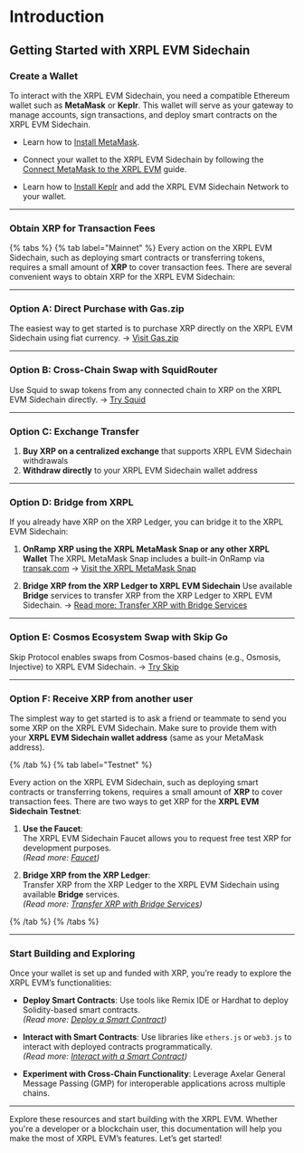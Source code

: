 # Introduction

## Getting Started with XRPL EVM Sidechain

### Create a Wallet

To interact with the XRPL EVM Sidechain, you need a compatible Ethereum wallet such as **MetaMask** or **Keplr**. This wallet will serve as your gateway to manage accounts, sign transactions, and deploy smart contracts on the XRPL EVM Sidechain.

- Learn how to [Install MetaMask](./install-metamask.md).
- Connect your wallet to the XRPL EVM Sidechain by following the [Connect MetaMask to the XRPL EVM](./connect-to-the-xrpl-evm.md) guide.

- Learn how to [Install Keplr](./install-keplr.md) and add the XRPL EVM Sidechain Network to your wallet.

---

### Obtain XRP for Transaction Fees

{% tabs %}
{% tab label="Mainnet" %}
Every action on the XRPL EVM Sidechain, such as deploying smart contracts or transferring tokens, requires a small amount of **XRP** to cover transaction fees. There are several convenient ways to obtain XRP for the XRPL EVM Sidechain:

---

### **Option A: Direct Purchase with Gas.zip**

The easiest way to get started is to purchase XRP directly on the XRPL EVM Sidechain using fiat currency.
→ [Visit Gas.zip](https://www.gas.zip)

---

### **Option B: Cross-Chain Swap with SquidRouter**

Use Squid to swap tokens from any connected chain to XRP on the XRPL EVM Sidechain directly.
→ [Try Squid](https://app.squidrouter.com)

---

### **Option C: Exchange Transfer**

1. **Buy XRP on a centralized exchange** that supports XRPL EVM Sidechain withdrawals
2. **Withdraw directly** to your XRPL EVM Sidechain wallet address

---

### **Option D: Bridge from XRPL**

If you already have XRP on the XRP Ledger, you can bridge it to the XRPL EVM Sidechain:

1. **OnRamp XRP using the XRPL MetaMask Snap or any other XRPL Wallet**
   The XRPL MetaMask Snap includes a built-in OnRamp via [transak.com](https://transak.com/)
   → [Visit the XRPL MetaMask Snap](https://snap.xrplevm.org)

2. **Bridge XRP from the XRP Ledger to XRPL EVM Sidechain**
   Use available **Bridge** services to transfer XRP from the XRP Ledger to XRPL EVM Sidechain.
   → [Read more: Transfer XRP with Bridge Services](../using-the-bridge/transfer-xrp-with-axelar.md)

---

### **Option E: Cosmos Ecosystem Swap with Skip Go**

Skip Protocol enables swaps from Cosmos-based chains (e.g., Osmosis, Injective) to XRPL EVM Sidechain.
→ [Try Skip](https://go.skip.build/) 

---

### **Option F: Receive XRP from another user**

The simplest way to get started is to ask a friend or teammate to send you some XRP on the XRPL EVM Sidechain.
Make sure to provide them with your **XRPL EVM Sidechain wallet address** (same as your MetaMask address).


{% /tab %}
{% tab label="Testnet" %}

Every action on the XRPL EVM Sidechain, such as deploying smart contracts or transferring tokens, requires a small amount of **XRP** to cover transaction fees. There are two ways to get XRP for the **XRPL EVM Sidechain Testnet**:

1. **Use the Faucet**:  
   The XRPL EVM Sidechain Faucet allows you to request free test XRP for development purposes.  
   _(Read more: [Faucet](../faucet.md))_

2. **Bridge XRP from the XRP Ledger**:  
    Transfer XRP from the XRP Ledger to the XRPL EVM Sidechain using available **Bridge** services.  
    _(Read more: [Transfer XRP with Bridge Services](../using-the-bridge/transfer-xrp-with-axelar.md))_

{% /tab %}
{% /tabs %}

---

### Start Building and Exploring

Once your wallet is set up and funded with XRP, you’re ready to explore the XRPL EVM’s functionalities:

- **Deploy Smart Contracts**: Use tools like Remix IDE or Hardhat to deploy Solidity-based smart contracts.  
  _(Read more: [Deploy a Smart Contract](../../developers/interacting-with-evm/deploy-the-smart-contract.md))_

- **Interact with Smart Contracts**: Use libraries like `ethers.js` or `web3.js` to interact with deployed contracts programmatically.  
  _(Read more: [Interact with a Smart Contract](../../developers/interacting-with-evm/interact-with-the-smart-contract.md))_

- **Experiment with Cross-Chain Functionality**: Leverage Axelar General Message Passing (GMP) for interoperable applications across multiple chains.

---

Explore these resources and start building with the XRPL EVM. Whether you're a developer or a blockchain user, this documentation will help you make the most of XRPL EVM’s features. Let’s get started!
